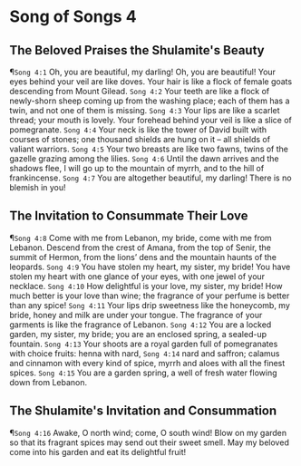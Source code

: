 # Song of Songs 4

## The Beloved Praises the Shulamite's Beauty
¶`Song 4:1` Oh, you are beautiful, my darling! Oh, you are beautiful! Your eyes behind your veil are like doves. Your hair is like a flock of female goats descending from Mount Gilead.
`Song 4:2` Your teeth are like a flock of newly-shorn sheep coming up from the washing place; each of them has a twin, and not one of them is missing.
`Song 4:3` Your lips are like a scarlet thread; your mouth is lovely. Your forehead behind your veil is like a slice of pomegranate.
`Song 4:4` Your neck is like the tower of David built with courses of stones; one thousand shields are hung on it – all shields of valiant warriors.
`Song 4:5` Your two breasts are like two fawns, twins of the gazelle grazing among the lilies.
`Song 4:6` Until the dawn arrives and the shadows flee, I will go up to the mountain of myrrh, and to the hill of frankincense.
`Song 4:7` You are altogether beautiful, my darling! There is no blemish in you!

## The Invitation to Consummate Their Love
¶`Song 4:8` Come with me from Lebanon, my bride, come with me from Lebanon. Descend from the crest of Amana, from the top of Senir, the summit of Hermon, from the lions’ dens and the mountain haunts of the leopards.
`Song 4:9` You have stolen my heart, my sister, my bride! You have stolen my heart with one glance of your eyes, with one jewel of your necklace.
`Song 4:10` How delightful is your love, my sister, my bride! How much better is your love than wine; the fragrance of your perfume is better than any spice!
`Song 4:11` Your lips drip sweetness like the honeycomb, my bride, honey and milk are under your tongue. The fragrance of your garments is like the fragrance of Lebanon.
`Song 4:12` You are a locked garden, my sister, my bride; you are an enclosed spring, a sealed-up fountain.
`Song 4:13` Your shoots are a royal garden full of pomegranates with choice fruits: henna with nard,
`Song 4:14` nard and saffron; calamus and cinnamon with every kind of spice, myrrh and aloes with all the finest spices.
`Song 4:15` You are a garden spring, a well of fresh water flowing down from Lebanon.

## The Shulamite's Invitation and Consummation
¶`Song 4:16` Awake, O north wind; come, O south wind! Blow on my garden so that its fragrant spices may send out their sweet smell. May my beloved come into his garden and eat its delightful fruit!

